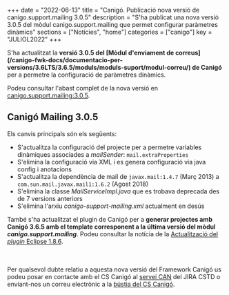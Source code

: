 +++
date = "2022-06-13"
title = "Canigó. Publicació nova versió de canigo.support.mailing 3.0.5"
description = "S'ha publicat una nova versió 3.0.5 del mòdul canigo.support.mailing que permet configurar paràmetres dinàmics"
sections = ["Notícies", "home"]
categories = ["canigo"]
key = "JULIOL2022"
+++

S'ha actualitzat la **versió 3.0.5 del [Mòdul d'enviament de correus]
(/canigo-fwk-docs/documentacio-per-versions/3.6LTS/3.6.5/moduls/moduls-suport/modul-correu/)
de Canigó** per a permetre la configuració de paràmetres dinàmics.

Podeu consultar l'abast complet de la nova versió en [canigo.support.mailing:3.0.5](/canigo-fwk-docs/documentacio-llibreries/canigo.support.mailing/3.0.5/).

## Canigó Mailing 3.0.5

Els canvis principals són els següents:

   - S'actualitza la configuració del projecte per a permetre variables dinàmiques associades a *mailSender*: `mail.extraProperties`
   - S'elimina la configuració via XML i es genera configuració via java config i anotacions
   - S'actualitza la dependència de mail de `javax.mail:1.4.7` (Març 2013) a `com.sun.mail.javax.mail1:1.6.2` (Agost 2018)
   - S'elimina la classe *MailServiceImpl.java* que es trobava deprecada des de 7 versions anteriors
   - S'elimina l'arxiu *canigo-support-mailing.xml* actualment en desús


També s'ha actualitzat el plugin de Canigó per a **generar projectes amb Canigó 3.6.5 amb el template corresponent
a la última versió del mòdul _canigo.support.mailing_**. Podeu consultar la notícia de la
[Actualització del _plugin_ Eclipse 1.8.6](/noticies/2022-06-13-CAN-Actualitzacio_plugin_eclipse_1_8_6/).

<br/><br/>
Per qualsevol dubte relatiu a aquesta nova versió del Framework Canigó us podeu posar en contacte amb el CS Canigó
al [servei CAN](https://cstd.ctti.gencat.cat/jiracstd/projects/CAN) del JIRA CSTD o enviant-nos un correu electrònic
a la [bústia del CS Canigó](mailto:oficina-tecnica.canigo.ctti@gencat.cat).